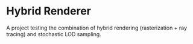 # Hybrid Renderer

A project testing the combination of hybrid rendering (rasterization + ray tracing) and stochastic LOD sampling.
